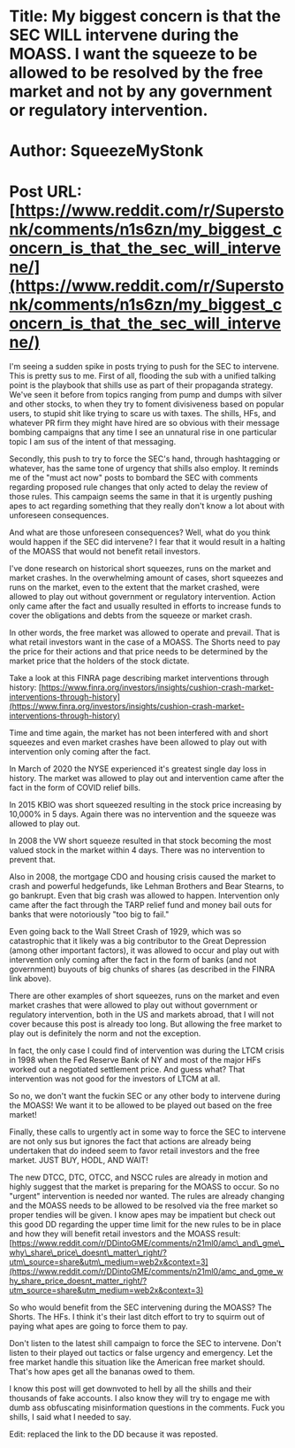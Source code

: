 # Title: My biggest concern is that the SEC WILL intervene during the MOASS. I want the squeeze to be allowed to be resolved by the free market and not by any government or regulatory intervention.
# Author: SqueezeMyStonk
# Post URL: [https://www.reddit.com/r/Superstonk/comments/n1s6zn/my_biggest_concern_is_that_the_sec_will_intervene/](https://www.reddit.com/r/Superstonk/comments/n1s6zn/my_biggest_concern_is_that_the_sec_will_intervene/)


I'm seeing a sudden spike in posts trying to push for the SEC to intervene. This is pretty sus to me. First of all, flooding the sub with a unified talking point is the playbook that shills use as part of their propaganda strategy. We've seen it before from topics ranging from pump and dumps with silver and other stocks, to when they try to foment divisiveness based on popular users, to stupid shit like trying to scare us with taxes. The shills, HFs, and whatever PR firm they might have hired are so obvious with their message bombing campaigns that any time I see an unnatural rise in one particular topic I am sus of the intent of that messaging.

Secondly, this push to try to force the SEC's hand, through hashtagging or whatever, has the same tone of urgency that shills also employ. It reminds me of the "must act now" posts to bombard the SEC with comments regarding proposed rule changes that only acted to delay the review of those rules. This campaign seems the same in that it is urgently pushing apes to act regarding something that they really don't know a lot about with unforeseen consequences.

And what are those unforeseen consequences? Well, what do you think would happen if the SEC did intervene? I fear that it would result in a halting of the MOASS that would not benefit retail investors.

I've done research on historical short squeezes, runs on the market and market crashes. In the overwhelming amount of cases, short squeezes and runs on the market, even to the extent that the market crashed, were allowed to play out without government or regulatory intervention. Action only came after the fact and usually resulted in efforts to increase funds to cover the obligations and debts from the squeeze or market crash.

In other words, the free market was allowed to operate and prevail. That is what retail investors want in the case of a MOASS. The Shorts need to pay the price for their actions and that price needs to be determined by the market price that the holders of the stock dictate.

Take a look at this FINRA page describing market interventions through history: [https://www.finra.org/investors/insights/cushion-crash-market-interventions-through-history](https://www.finra.org/investors/insights/cushion-crash-market-interventions-through-history)

Time and time again, the market has not been interfered with and short squeezes and even market crashes have been allowed to play out with intervention only coming after the fact.

In March of 2020 the NYSE experienced it's greatest single day loss in history. The market was allowed to play out and intervention came after the fact in the form of COVID relief bills.

In 2015 KBIO was short squeezed resulting in the stock price increasing by 10,000% in 5 days. Again there was no intervention and the squeeze was allowed to play out.

In 2008 the VW short squeeze resulted in that stock becoming the most valued stock in the market within 4 days. There was no intervention to prevent that.

Also in 2008, the mortgage CDO and housing crisis caused the market to crash and powerful hedgefunds, like Lehman Brothers and Bear Stearns, to go bankrupt. Even that big crash was allowed to happen. Intervention only came after the fact through the TARP relief fund and money bail outs for banks that were notoriously "too big to fail."

Even going back to the Wall Street Crash of 1929, which was so catastrophic that it likely was a big contributor to the Great Depression (among other important factors), it was allowed to occur and play out with intervention only coming after the fact in the form of banks (and not government) buyouts of big chunks of shares (as described in the FINRA link above).

There are other examples of short squeezes, runs on the market and even market crashes that were allowed to play out without government or regulatory intervention, both in the US and markets abroad, that I will not cover because this post is already too long. But allowing the free market to play out is definitely the norm and not the exception.

In fact, the only case I could find of intervention was during the LTCM crisis in 1998 when the Fed Reserve Bank of NY and most of the major HFs worked out a negotiated settlement price. And guess what? That intervention was not good for the investors of LTCM at all.

So no, we don't want the fuckin SEC or any other body to intervene during the MOASS! We want it to be allowed to be played out based on the free market!

Finally, these calls to urgently act in some way to force the SEC to intervene are not only sus but ignores the fact that actions are already being undertaken that do indeed seem to favor retail investors and the free market. JUST BUY, HODL, AND WAIT!

The new DTCC, DTC, OTCC, and NSCC rules are already in motion and highly suggest that the market is preparing for the MOASS to occur. So no "urgent" intervention is needed nor wanted. The rules are already changing and the MOASS needs to be allowed to be resolved via the free market so proper tendies will be given. I know apes may be impatient but check out this good DD regarding the upper time limit for the new rules to be in place and how they will benefit retail investors and the MOASS result: [https://www.reddit.com/r/DDintoGME/comments/n21ml0/amc\_and\_gme\_why\_share\_price\_doesnt\_matter\_right/?utm\_source=share&utm\_medium=web2x&context=3](https://www.reddit.com/r/DDintoGME/comments/n21ml0/amc_and_gme_why_share_price_doesnt_matter_right/?utm_source=share&utm_medium=web2x&context=3)

So who would benefit from the SEC intervening during the MOASS? The Shorts. The HFs. I think it's their last ditch effort to try to squirm out of paying what apes are going to force them to pay.

Don't listen to the latest shill campaign to force the SEC to intervene. Don't listen to their played out tactics or false urgency and emergency. Let the free market handle this situation like the American free market should. That's how apes get all the bananas owed to them.

I know this post will get downvoted to hell by all the shills and their thousands of fake accounts. I also know they will try to engage me with dumb ass obfuscating misinformation questions in the comments. Fuck you shills, I said what I needed to say.

Edit: replaced the link to the DD because it was reposted.